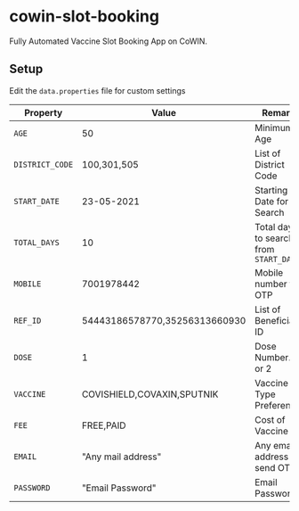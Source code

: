 # cowin-slot-booking
Fully Automated Vaccine Slot Booking App on CoWIN.

## Setup
Edit the `data.properties` file for custom settings

|Property | Value | Remark |
|--- | --- | --- |
|`AGE` | 50 | Minimum Age |
|`DISTRICT_CODE` | 100,301,505 | List of District Code |
|`START_DATE` | 23-05-2021 | Starting Date for Search |
|`TOTAL_DAYS` | 10 | Total days to search from `START_DATE` |
|`MOBILE` | 7001978442 | Mobile number for OTP |
|`REF_ID` | 54443186578770,35256313660930 | List of Beneficiary ID |
|`DOSE` | 1 | Dose Number. 1 or 2 |
|`VACCINE` | COVISHIELD,COVAXIN,SPUTNIK | Vaccine Type Preference |
|`FEE` | FREE,PAID | Cost of Vaccine |
|`EMAIL` | "Any mail address" | Any email address to send OTP |
|`PASSWORD` | "Email Password" | Email Password |
